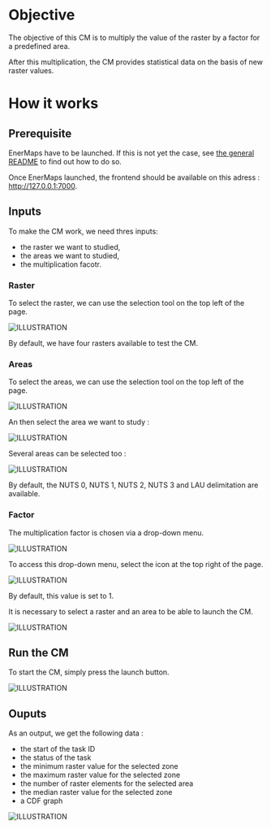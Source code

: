 # Objective

The objective of this CM is to multiply the value of the raster by a factor for a predefined area.

After this multiplication, the CM provides statistical data on the basis of new raster values. 


# How it works 

## Prerequisite

EnerMaps have to be launched.
If this is not yet the case, see [the general README](../../README.md) to find out how to do so.

Once EnerMaps launched, the frontend should be available on this adress : http://127.0.0.1:7000.

## Inputs 

To make the CM work, we need thres inputs:
* the raster we want to studied,
* the areas we want to studied,
* the multiplication facotr.

### Raster
To select the raster, we can use the selection tool on the top left of the page.

![ILLUSTRATION](./screenshots/selection_tool.PNG)

By default, we have four rasters available to test the CM.

### Areas 
To select the areas, we can use the selection tool on the top left of the page.

![ILLUSTRATION](./screenshots/selection_tool.PNG)

An then select the area we want to study :

![ILLUSTRATION](./screenshots/area.PNG)

Several areas can be selected too :

![ILLUSTRATION](./screenshots/areas.PNG)

By default, the NUTS 0, NUTS 1, NUTS 2, NUTS 3 and LAU delimitation are available.

### Factor

The multiplication factor is chosen via a drop-down menu.

![ILLUSTRATION](./screenshots/factor.PNG)

To access this drop-down menu, select the icon at the top right of the page.

![ILLUSTRATION](./screenshots/cms.PNG)

By default, this value is set to 1.

It is necessary to select a raster and an area to be able to launch the CM.

![ILLUSTRATION](./screenshots/selection-error.PNG)

## Run the CM

To start the CM, simply press the launch button.

![ILLUSTRATION](./screenshots/run.PNG)

## Ouputs

As an output, we get the following data :
* the start of the task ID
* the status of the task
* the minimum raster value for the selected zone
* the maximum raster value for the selected zone
* the number of raster elements for the selected area
* the median raster value for the selected zone
* a CDF graph 
 
![ILLUSTRATION](./screenshots/results.PNG)